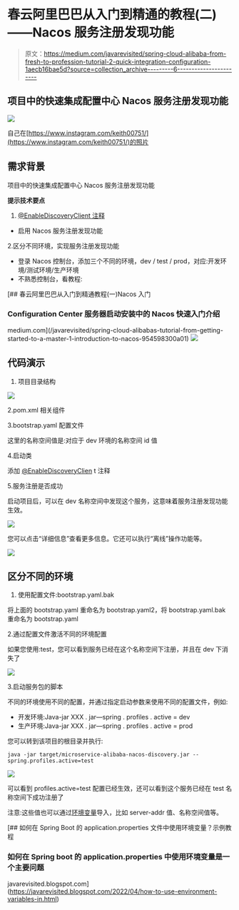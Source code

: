 # 春云阿里巴巴从入门到精通的教程(二)——Nacos 服务注册发现功能

> 原文：<https://medium.com/javarevisited/spring-cloud-alibaba-from-fresh-to-profession-tutorial-2-quick-integration-configuration-1aecb16bae5d?source=collection_archive---------6----------------------->

## 项目中的快速集成配置中心 Nacos 服务注册发现功能

![](img/f60e111492c6fad3efc560d6e217fe0e.png)

自己在[https://www.instagram.com/keith00751/](https://www.instagram.com/keith00751/)的照片

## **需求背景**

项目中的快速集成配置中心 Nacos 服务注册发现功能

**提示技术要点**

1.  [@EnableDiscoveryClient 注释](https://www.java67.com/2018/12/top-5-spring-cloud-annotations-for-java.html)

*   启用 Nacos 服务注册发现功能

2.区分不同环境，实现服务注册发现功能

*   登录 Nacos 控制台，添加三个不同的环境，dev / test / prod，对应:开发环境/测试环境/生产环境
*   不熟悉控制台，看教程:

[](/javarevisited/spring-cloud-alibabas-tutorial-from-getting-started-to-a-master-1-introduction-to-nacos-954598300a01) [## 春云阿里巴巴从入门到精通教程(一)Nacos 入门

### Configuration Center 服务器启动安装中的 Nacos 快速入门介绍

medium.com](/javarevisited/spring-cloud-alibabas-tutorial-from-getting-started-to-a-master-1-introduction-to-nacos-954598300a01) [![](img/82c1d1dfe3961141f55d01f7c0d3bd0d.png)](https://www.java67.com/2021/01/spring-cloud-interview-questions-with-answers-java.html)

## 代码演示

1.  项目目录结构

[![](img/40f83ab62720de6d22eb508beefe12de.png)](https://javarevisited.blogspot.com/2020/05/top-20-spring-boot-interview-questions-answers.html)

2.pom.xml 相关组件

3.bootstrap.yaml 配置文件

这里的名称空间值是:对应于 dev 环境的名称空间 id 值

4.启动类

添加 [@EnableDiscoveryClien](http://twitter.com/EnableDiscoveryClien) t 注释

5.服务注册是否成功

启动项目后，可以在 dev 名称空间中发现这个服务，这意味着服务注册发现功能生效。

[![](img/9e4b75fc83ca7bfd1535bc3c5c491f1c.png)](https://www.java67.com/2018/06/top-15-spring-boot-interview-questions-answers-java-jee-programmers.html)

您可以点击“详细信息”查看更多信息。它还可以执行“离线”操作功能等。

[![](img/5c97dcfaac5b638754aff2a47fc4f009.png)](https://www.java67.com/2021/02/microservices-interview-questions-answers-java-spring.html)

## 区分不同的环境

1.  使用配置文件:bootstrap.yaml.bak

将上面的 bootstrap.yaml 重命名为 bootstrap.yaml2，将 bootstrap.yaml.bak 重命名为 bootstrap.yaml

2.通过配置文件激活不同的环境配置

如果您使用:test，您可以看到服务已经在这个名称空间下注册，并且在 dev 下消失了

[![](img/02ccf2f47ec3609d1e637d3c143232e6.png)](https://javarevisited.blogspot.com/2022/03/spring-boot-redis-example-in-java.html)

3.启动服务包的脚本

不同的环境使用不同的配置，并通过指定启动参数来使用不同的配置文件，例如:

*   开发环境:Java-jar XXX . jar—spring . profiles . active = dev
*   生产环境:Java-jar XXX . jar—spring . profiles . active = prod

您可以转到该项目的根目录并执行:

```
java -jar target/microservice-alibaba-nacos-discovery.jar --spring.profiles.active=test
```

[![](img/87d7d98222dd9e0b4e9f90b208047f53.png)](https://javarevisited.blogspot.com/2022/01/spring-boot-reactjs-example-for-java.html)

可以看到 profiles.active=test 配置已经生效，还可以看到这个服务已经在 test 名称空间下成功注册了

注意:这些值也可以通过[环境变量](https://javarevisited.blogspot.com/2012/08/how-to-get-environment-variables-in.html)导入，比如 server-addr 值、名称空间值等。

[](https://javarevisited.blogspot.com/2022/04/how-to-use-environment-variables-in.html) [## 如何在 Spring Boot 的 application.properties 文件中使用环境变量？示例教程

### 如何在 Spring boot 的 application.properties 中使用环境变量是一个主要问题

javarevisited.blogspot.com](https://javarevisited.blogspot.com/2022/04/how-to-use-environment-variables-in.html)